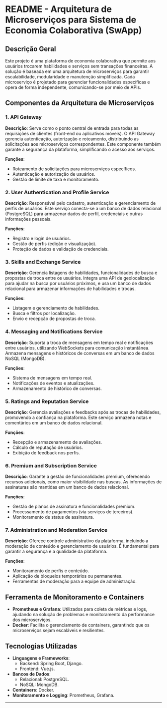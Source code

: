# README - Arquitetura de Microserviços para Sistema de Economia Colaborativa (SwApp)

## Descrição Geral
Este projeto é uma plataforma de economia colaborativa que permite aos usuários trocarem habilidades e serviços sem transações financeiras. A solução é baseada em uma arquitetura de microserviços para garantir escalabilidade, modularidade e manutenção simplificada. Cada microserviço é projetado para gerenciar funcionalidades específicas e opera de forma independente, comunicando-se por meio de APIs.

## Componentes da Arquitetura de Microserviços

### 1. API Gateway
**Descrição**: Serve como o ponto central de entrada para todas as requisições de clientes (front-end ou aplicativos móveis). O API Gateway gerencia autenticação, autorização e roteamento, distribuindo as solicitações aos microserviços correspondentes. Este componente também garante a segurança da plataforma, simplificando o acesso aos serviços.

**Funções**:
- Roteamento de solicitações para microserviços específicos.
- Autenticação e autorização de usuários.
- Gestão de limite de taxa e monitoramento.

### 2. User Authentication and Profile Service
**Descrição**: Responsável pelo cadastro, autenticação e gerenciamento de perfis de usuários. Este serviço conecta-se a um banco de dados relacional (PostgreSQL) para armazenar dados de perfil, credenciais e outras informações pessoais.

**Funções**:
- Registro e login de usuários.
- Gestão de perfis (edição e visualização).
- Proteção de dados e validação de credenciais.

### 3. Skills and Exchange Service
**Descrição**: Gerencia listagens de habilidades, funcionalidades de busca e propostas de troca entre os usuários. Integra uma API de geolocalização para ajudar na busca por usuários próximos, e usa um banco de dados relacional para armazenar informações de habilidades e trocas.

**Funções**:
- Listagem e gerenciamento de habilidades.
- Busca e filtros por localização.
- Envio e recepção de propostas de troca.

### 4. Messaging and Notifications Service
**Descrição**: Suporta a troca de mensagens em tempo real e notificações entre usuários, utilizando WebSockets para comunicação instantânea. Armazena mensagens e históricos de conversas em um banco de dados NoSQL (MongoDB).

**Funções**:
- Sistema de mensagens em tempo real.
- Notificações de eventos e atualizações.
- Armazenamento de histórico de conversas.

### 5. Ratings and Reputation Service
**Descrição**: Gerencia avaliações e feedbacks após as trocas de habilidades, promovendo a confiança na plataforma. Este serviço armazena notas e comentários em um banco de dados relacional.

**Funções**:
- Recepção e armazenamento de avaliações.
- Cálculo de reputação de usuários.
- Exibição de feedback nos perfis.

### 6. Premium and Subscription Service
**Descrição**: Garante a gestão de funcionalidades premium, oferecendo recursos adicionais, como maior visibilidade nas buscas. As informações de assinaturas são mantidas em um banco de dados relacional.

**Funções**:
- Gestão de planos de assinatura e funcionalidades premium.
- Processamento de pagamentos (via serviços de terceiros).
- Monitoramento de status de assinatura.

### 7. Administration and Moderation Service
**Descrição**: Oferece controle administrativo da plataforma, incluindo a moderação de conteúdo e gerenciamento de usuários. É fundamental para garantir a segurança e a qualidade da plataforma.

**Funções**:
- Monitoramento de perfis e conteúdo.
- Aplicação de bloqueios temporários ou permanentes.
- Ferramentas de moderação para a equipe de administração.

## Ferramenta de Monitoramento e Containers
- **Prometheus e Grafana**: Utilizados para coleta de métricas e logs, ajudando na solução de problemas e monitoramento da performance dos microserviços.
- **Docker**: Facilita o gerenciamento de containers, garantindo que os microserviços sejam escaláveis e resilientes.

## Tecnologias Utilizadas
- **Linguagens e Frameworks**:
  - Backend: Spring Boot, Django.
  - Frontend: Vue.js.
- **Bancos de Dados**:
  - Relacional: PostgreSQL.
  - NoSQL: MongoDB.
- **Containers**: Docker.
- **Monitoramento e Logging**: Prometheus, Grafana.

---
